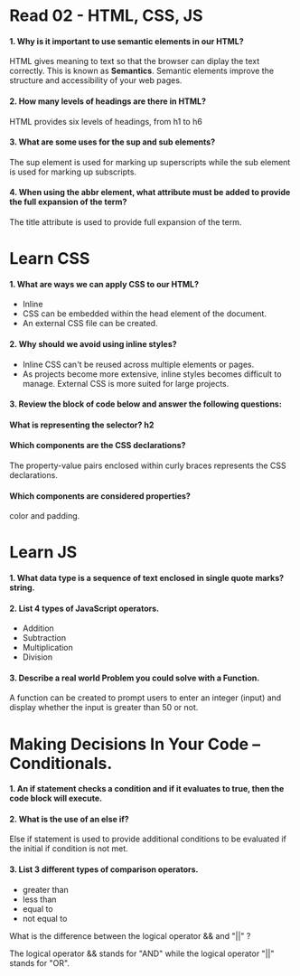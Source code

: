 # Read 02 - HTML, CSS, JS

#### 1. Why is it important to use semantic elements in our HTML?
HTML gives meaning to text so that the browser can diplay the text correctly. This is known as **Semantics**. Semantic elements improve the structure and accessibility of your web pages.

#### 2. How many levels of headings are there in HTML?

HTML provides six levels of headings, from h1 to h6

#### 3. What are some uses for the sup and sub elements?

The sup element is used for marking up superscripts while the sub element is used for marking up subscripts. 

#### 4. When using the abbr element, what attribute must be added to provide the full expansion of the term?

The title attribute is used to provide full expansion of the term. 

# Learn CSS

#### 1. What are ways we can apply CSS to our HTML?

- Inline
- CSS can be embedded within the head element of the document.
- An external CSS file can be created. 

#### 2. Why should we avoid using inline styles?

- Inline CSS can't be reused across multiple elements or pages. 
- As projects become more extensive, inline styles becomes difficult to manage. External CSS is more suited for large projects. 

#### 3. Review the block of code below and answer the following questions:

#### What is representing the selector? h2

#### Which components are the CSS declarations? 

The property-value pairs enclosed within curly braces represents the CSS declarations.

#### Which components are considered properties? 

color and padding.

# Learn JS

#### 1. What data type is a sequence of text enclosed in single quote marks?  string.

#### 2. List 4 types of JavaScript operators.

- Addition
- Subtraction
- Multiplication
- Division

#### 3. Describe a real world Problem you could solve with a Function.

A function can be created to prompt users to enter an integer (input) and display whether the input is greater than 50 or not.

# Making Decisions In Your Code – Conditionals.

#### 1. An if statement checks a condition and if it evaluates to true, then the code block will execute.
    
#### 2. What is the use of an else if?

Else if statement is used to provide additional conditions to be evaluated if the initial if condition is not met.

#### 3. List 3 different types of comparison operators.

- greater than
- less than
- equal to 
- not equal to 

What is the difference between the logical operator && and "||" ?

The logical operator && stands for "AND" while the logical operator "||" stands for "OR".

